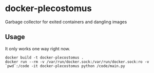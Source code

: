 # docker-plecostomus
Garbage collector for exited containers and dangling images

## Usage
It only works one way right now.

```
docker build -t docker-plecostomus .
docker run --rm -v /var/run/docker.sock:/var/run/docker.sock:ro -v `pwd`:/code -it docker-plecostomus python /code/main.py
```
